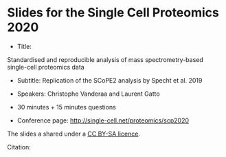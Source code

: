 # Slides for the Single Cell Proteomics 2020

- Title: 

Standardised and reproducible analysis of mass spectrometry-based single-cell proteomics data

- Subtitle: 
Replication of the SCoPE2 analysis by Specht et al. 2019


- Speakers: Christophe Vanderaa and Laurent Gatto
- 30 minutes + 15 minutes questions
- Conference page: http://single-cell.net/proteomics/scp2020

The slides a shared under a [CC BY-SA licence](https://creativecommons.org/licenses/by-sa/4.0/).

Citation:

